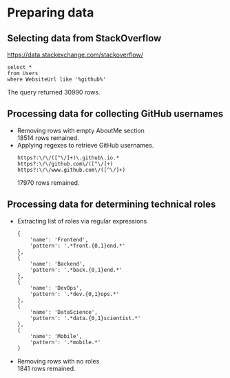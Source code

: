 # Preparing data 

## Selecting data from StackOverflow
https://data.stackexchange.com/stackoverflow/
```
select *
from Users
where WebsiteUrl like '%github%'
```
The query returned 30990 rows.

## Processing data for collecting GitHub usernames
- Removing rows with empty AboutMe section  
    18514 rows remained.
- Applying regexes to retrieve GitHub usernames.
    ```
    https?:\/\/([^\/]+)\.github\.io.*
    https?:\/\/github.com\/([^\/]+)
    https?:\/\/www.github.com\/([^\/]+)
    ```
    17970 rows remained.

## Processing data for determining technical roles
- Extracting list of roles via regular expressions
    ```
    {
        'name': 'Frontend',
        'pattern': '.*front.{0,1}end.*'
    },
    {
        'name': 'Backend',
        'pattern': '.*back.{0,1}end.*'
    },
    {
        'name': 'DevOps',
        'pattern': '.*dev.{0,1}ops.*'
    },
    {
        'name': 'DataScience',
        'pattern': '.*data.{0,1}scientist.*'
    },
    {
        'name': 'Mobile',
        'pattern': '.*mobile.*'
    }
    ```
- Removing rows with no roles  
    1841 rows remained.

